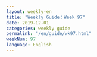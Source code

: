 ```yaml
---
layout: weekly-en
title: "Weekly Guide：Week 97"
date: 2019-12-01
categories: weekly guide
permalink: "/en/guide/wk97.html"
weekNum: 97
language: English
---
```

